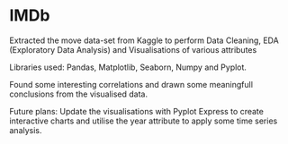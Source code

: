 # IMDb

Extracted the move data-set from Kaggle to perform Data Cleaning, EDA (Exploratory Data Analysis) and Visualisations of various attributes

Libraries used: Pandas, Matplotlib, Seaborn, Numpy and Pyplot.

Found some interesting correlations and drawn some meaningfull conclusions from the visualised data.

Future plans: Update the visualisations with Pyplot Express to create interactive charts and utilise the year attribute to apply some time series analysis.
